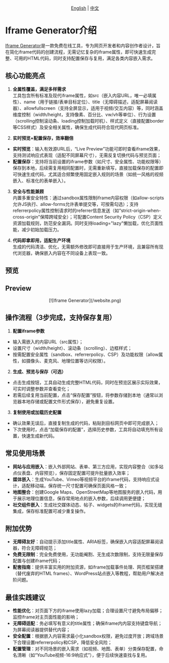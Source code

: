 <div align="center">
  <a href="/README.md">English</a> | <a href="config/ZH_README.md">中文</a>
</div>

# Iframe Generator介绍
[Iframe Generator](https://iframe-generator.net/)是一款免费在线工具，专为网页开发者和内容创作者设计，旨在简化iframe代码的创建流程，无需记忆复杂的iframe属性，即可快速生成完整、可用的HTML代码，同时支持配置保存与复用，满足各类内容嵌入需求。


## 核心功能亮点
1. **全属性覆盖，满足多样需求**  
工具包含所有标准及现代iframe属性，如src（嵌入内容URL，唯一必填属性）、name（用于链接/表单目标定位）、title（无障碍描述，适配屏幕阅读器）、allowfullscreen（支持全屏显示，适用于视频/交互内容）等，同时涵盖维度控制（width/height，支持像素、百分比、vw/vh等单位）、行为设置（scrolling控制滚动条、loading控制加载时机）、样式定义（直接配置border等CSS样式）及安全相关属性，确保生成代码符合现代网页标准。

2. **实时预览+配置保存，效率翻倍**  
- **实时预览**：输入有效源URL后，“Live Preview”功能可即时查看iframe效果，支持测试响应式表现（适配不同屏幕尺寸），无需反复切换代码与预览页面；  
- **配置保存**：支持将当前设置的iframe参数（如尺寸、安全属性、功能权限等）保存到本地，后续需复用相同配置时，无需重新填写，直接加载保存的配置即可快速生成代码，尤其适合频繁使用固定嵌入规则的场景（如统一风格的视频嵌入、标准化的表单嵌入）。

3. **安全与性能兼顾**  
内置多重安全特性：通过sandbox属性限制iframe内容权限（如allow-scripts允许JS执行、allow-forms允许表单提交等，可按需勾选）；支持referrerpolicy属性控制请求时的referrer信息发送（如“strict-origin-when-cross-origin”保障跨域安全）；可配置Content Security Policy（CSP）定义资源加载规则，防范安全漏洞。同时支持loading="lazy"懒加载，优化页面性能，减少初始加载压力。

4. **代码即拿即用，适配生产环境**  
生成的代码清洁、优化，无需额外修改即可直接用于生产环境，且兼容所有现代浏览器，确保嵌入内容在不同设备上表现一致。

## 预览
## Preview
<div align="center">
  [![Iframe Generator](/website.png)
</div>

## 操作流程（3步完成，支持保存复用）
1. **配置iframe参数**  
- 输入需嵌入的内容URL（src属性）；  
- 设置尺寸（width/height）、滚动条（scrolling）、边框样式；  
- 按需配置安全属性（sandbox、referrerpolicy、CSP）及功能权限（allow属性，如摄像头、麦克风、地理位置等访问权限）。

2. **生成、预览与保存（可选）**  
- 点击生成按钮，工具自动生成完整HTML代码，同时在预览区展示实际效果，可实时调整参数并查看变化；  
- 若需后续复用当前配置，点击“保存配置”按钮，将参数存储到本地（通常以浏览器本地存储或配置文件形式保存），避免重复设置。

3. **复制使用或加载历史配置**  
- 确认效果无误后，直接复制生成的代码，粘贴到目标网页中即可完成嵌入；  
- 下次使用时，点击“加载保存的配置”，选择历史参数，工具将自动填充所有设置，快速生成新代码。


## 常见使用场景
- **网站与应用嵌入**：嵌入外部网站、表单、第三方应用，实现内容整合（如多站点仪表盘、内容预览），保存固定配置可提升批量嵌入效率；  
- **媒体嵌入**：生成YouTube、Vimeo等视频平台的iframe代码，支持响应式设计，适配移动端，保存统一尺寸配置可确保页面风格一致；  
- **地图整合**：创建Google Maps、OpenStreetMap等地图服务的嵌入代码，用于展示地理位置信息，保存常用地点的嵌入参数，后续调用更便捷；  
- **社交组件嵌入**：生成社交媒体动态、帖子、widgets的iframe代码，实现无缝集成，保存标准配置可减少重复操作。


## 附加优势
- **无障碍友好**：自动提示添加title属性、ARIA标签，确保嵌入内容适配屏幕阅读器，符合无障碍规范；  
- **免费无限制**：完全免费使用，无功能阉割、无生成次数限制，支持无限量保存配置与创建iframe代码；  
- **配套指南**：提供丰富实用的附加资源，如iframe加载事件处理、网页框架搭建（替代废弃的HTML frames）、WordPress站点嵌入等教程，帮助用户解决进阶问题。


## 最佳实践建议
- **性能优化**：对页面下方的iframe使用lazy加载；合理设置尺寸避免布局偏移；监控iframe对主页面性能的影响；  
- **无障碍适配**：务必填写有意义的title属性；确保iframe内内容支持键盘导航；为屏幕阅读器提供替代内容；  
- **安全配置**：根据嵌入内容需求最小化sandbox权限，避免过度开放；跨域场景下合理设置referrerpolicy和CSP，降低安全风险；  
- **配置管理**：对不同场景的嵌入需求（如视频、地图、表单）分类保存配置，命名清晰（如“YouTube视频-16:9响应式”），便于后续快速查找与复用。